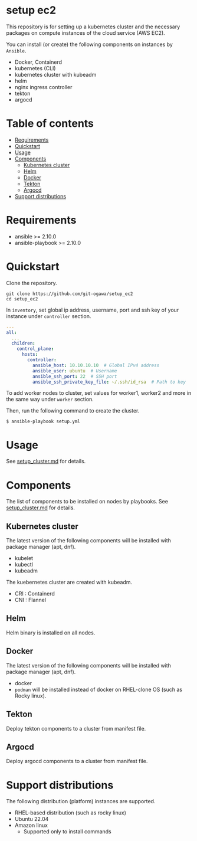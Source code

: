 # setup ec2
This repository is for setting up a kubernetes cluster and the necessary packages on compute instances of the cloud service (AWS EC2).

You can install (or create) the following components on instances by `Ansible`.

- Docker, Containerd
- kubernetes (CLI)
- kubernetes cluster with kubeadm
- helm
- nginx ingress controller
- tekton
- argocd



# Table of contents

<!-- @import "[TOC]" {cmd="toc" depthFrom=1 depthTo=2 orderedList=false} -->

<!-- code_chunk_output -->

- [Requirements](#requirements)
- [Quickstart](#quickstart)
- [Usage](#usage)
- [Components](#components)
  - [Kubernetes cluster](#kubernetes-cluster)
  - [Helm](#helm)
  - [Docker](#docker)
  - [Tekton](#tekton)
  - [Argocd](#argocd)
- [Support distributions](#support-distributions)

<!-- /code_chunk_output -->


# Requirements
- ansible >= 2.10.0
- ansible-playbook >= 2.10.0

# Quickstart
Clone the repository.

```
git clone https://github.com/git-ogawa/setup_ec2
cd setup_ec2
```

In `inventory`, set global ip address, username, port and ssh key of your instance under `controller` section.

```yml
---
all:
  ...
  children:
    control_plane:
      hosts:
        controller:
          ansible_host: 10.10.10.10  # Global IPv4 address
          ansible_user: ubuntu  # Username
          ansible_ssh_port: 22  # SSH port
          ansible_ssh_private_key_file: ~/.ssh/id_rsa  # Path to key
```

To add worker nodes to cluster, set values for worker1, worker2 and more in the same way under `worker` section.


Then, run the following command to create the cluster.
```
$ ansible-playbook setup.yml
```

# Usage
See [setup_cluster.md](docs/setup_cluster.md) for details.

# Components
The list of components to be installed on nodes by playbooks. See [setup_cluster.md](docs/setup_cluster.md) for details.


## Kubernetes cluster
The latest version of the following components will be installed with package manager (apt, dnf).

- kubelet
- kubectl
- kubeadm

The kuebernetes cluster are created with kubeadm.

- CRI : Containerd
- CNI : Flannel

## Helm
Helm binary is installed on all nodes.

## Docker
The latest version of the following components will be installed with package manager (apt, dnf).

- docker
- `podman` will be installed instead of docker on RHEL-clone OS (such as Rocky linux).

## Tekton
Deploy tekton components to a cluster from manifest file.

## Argocd
Deploy argocd components to a cluster from manifest file.

# Support distributions
The following distribution (platform) instances are supported.

- RHEL-based distribution (such as rocky linux)
- Ubuntu 22.04
- Amazon linux
  - Supported only to install commands
